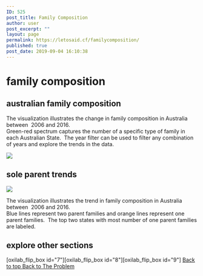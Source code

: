 ```yaml
---
ID: 525
post_title: Family Composition
author: user
post_excerpt: ""
layout: page
permalink: https://letosaid.cf/familycomposition/
published: true
post_date: 2019-09-04 16:10:38
---
```

<h1>
					family composition
				</h1>
			<h2>australian family composition</h2>		
		<p>The visualization illustrates the change in family composition in Australia between  2006 and 2016. <br style="color: #222222;" />Green-red spectrum captures the number of a specific type of family in each Australian State.  The year filter can be used to filter any combination of years and explore the trends in the data.</p>		
			<noscript><a href='#'><img alt=' ' src='https:&#47;&#47;public.tableau.com&#47;static&#47;images&#47;Fa&#47;FamilyComposition-TwoMap&#47;SingleMap&#47;1_rss.png' style='border: none' /></a></noscript><object class='tableauViz'  style='display:none;'><param name='host_url' value='https%3A%2F%2Fpublic.tableau.com%2F' /> <param name='embed_code_version' value='3' /> <param name='site_root' value='' /><param name='name' value='FamilyComposition-TwoMap&#47;SingleMap' /><param name='tabs' value='no' /><param name='toolbar' value='yes' /><param name='static_image' value='https:&#47;&#47;public.tableau.com&#47;static&#47;images&#47;Fa&#47;FamilyComposition-TwoMap&#47;SingleMap&#47;1.png' /> <param name='animate_transition' value='yes' /><param name='display_static_image' value='yes' /><param name='display_spinner' value='yes' /><param name='display_overlay' value='yes' /><param name='display_count' value='yes' /><param name='filter' value='publish=yes' /></object>                		
			<h2>sole parent trends</h2>		
			<noscript><a href='#'><img alt=' ' src='https:&#47;&#47;public.tableau.com&#47;static&#47;images&#47;Fa&#47;FamilyComposition-Line&#47;FamiliesTrend-Option2&#47;1_rss.png' style='border: none' /></a></noscript><object class='tableauViz'  style='display:none;'><param name='host_url' value='https%3A%2F%2Fpublic.tableau.com%2F' /> <param name='embed_code_version' value='3' /> <param name='site_root' value='' /><param name='name' value='FamilyComposition-Line&#47;FamiliesTrend-Option2' /><param name='tabs' value='no' /><param name='toolbar' value='yes' /><param name='static_image' value='https:&#47;&#47;public.tableau.com&#47;static&#47;images&#47;Fa&#47;FamilyComposition-Line&#47;FamiliesTrend-Option2&#47;1.png' /> <param name='animate_transition' value='yes' /><param name='display_static_image' value='yes' /><param name='display_spinner' value='yes' /><param name='display_overlay' value='yes' /><param name='display_count' value='yes' /></object>                		
		<p>The visualization illustrates the trend in family composition in Australia between  2006 and 2016. <br style="color: #222222;" />Blue lines represent two parent families and orange lines represent one parent families.  The top two states with most number of one parent families are labeled.</p>		
			<h2>explore other sections</h2>		
		[oxilab_flip_box id="7"][oxilab_flip_box id="8"][oxilab_flip_box id="9"]		
			<a href="#top" role="button">
						Back to top
					</a>
			<a href="/problem" role="button">
						Back to The Problem
					</a>